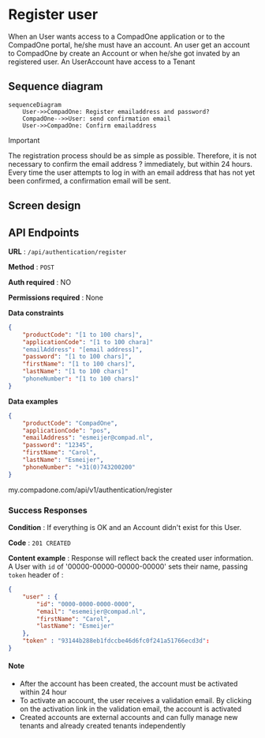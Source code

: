 # Register user
When an User wants access to a CompadOne application or to the CompadOne portal, he/she must have an account. An user get an account to CompadOne by create an Account or when he/she got invated by an registered user. An UserAccount have access to a Tenant

## Sequence diagram

```mermaid
sequenceDiagram
    User->>CompadOne: Register emailaddress and password?
    CompadOne-->>User: send confirmation email
    User->>CompadOne: Confirm emailaddress
```

> [!IMPORTANT]  
> The registration process should be as simple as possible. Therefore, it is not necessary to confirm the email address ? immediately, but within 24 hours. Every time the user attempts to log in with an email address that has not yet been confirmed, a confirmation email will be sent.

## Screen design




## API Endpoints

**URL** : `/api/authentication/register`

**Method** : `POST`

**Auth required** : NO

**Permissions required** : None

**Data constraints**

```json
{
    "productCode": "[1 to 100 chars]",
    "applicationCode": "[1 to 100 chara]"
    "emailAddress": "[email address]",
    "password": "[1 to 100 chars]",
    "firstName": "[1 to 100 chars]",
    "lastName": "[1 to 100 chars]"
    "phoneNumber": "[1 to 100 chars]"
}
```


**Data examples**

```json
{
    "productCode": "CompadOne",
    "applicationCode": "pos",
    "emailAddress": "esmeijer@compad.nl",
    "password": "12345",
    "firstName": "Carol",
    "lastName": "Esmeijer",
    "phoneNumber": "+31(0)743200200"
}
```


my.compadone.com/api/v1/authentication/register

### Success Responses

**Condition** :  If everything is OK and an Account didn't exist for this User.

**Code** : `201 CREATED`

**Content example** : Response will reflect back the created user information. A
User with `id` of '00000-00000-00000-00000' sets their name, passing `token` header of :

```json
{
    "user" : {
        "id": "0000-0000-0000-0000",
        "email": "esemeijer@compad.nl",
        "firstName": "Carol",
        "lastName": "Esmeijer"        
    },
    "token" : "93144b288eb1fdccbe46d6fc0f241a51766ecd3d":
}
```
#### Note

* After the account has been created, the account must be activated within 24 hour
* To activate an account, the user receives a validation email. By clicking on the activation link in the validation email, the account is activated
* Created accounts are external accounts and can fully manage new tenants and already created tenants independently
